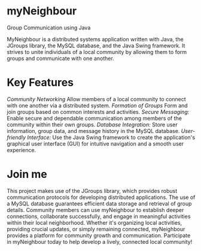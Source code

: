 # myNeighbour
Group Communication using Java

MyNeighbour is a distributed systems application written with Java, the JGroups library, the MySQL database, and the Java Swing framework. It strives to unite individuals of a local community by allowing them to form groups and communicate with one another.

# Key Features
_Community Networking_
Allow members of a local community to connect with one another via a distributed system.
_Formation of Groups_ 
Form and join groups based on common interests and activities.
_Secure Messaging:_ 
Enable secure and dependable communication among members of the community within their own groups.
_Database Integration:_ 
Store user information, group data, and message history in the MySQL database.
_User-friendly Interface:_ 
Use the Java Swing framework to create the application's graphical user interface (GUI) for intuitive navigation and a smooth user experience.

# Join me
This project makes use of the JGroups library, which provides robust communication protocols for developing distributed applications. 
The use of a MySQL database guarantees efficient data storage and retrieval of group details.
Community members can use myNeighbour to establish deeper connections, collaborate successfully, and engage in meaningful activities within their local neighborhood. 
Whether it's organizing local activities, providing crucial updates, or simply remaining connected, myNeighbour provides a platform for community growth and communication.
Participate in myNeighbour today to help develop a lively, connected local community!

